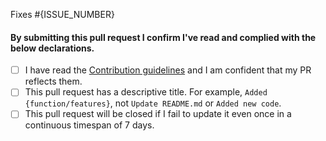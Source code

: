 <!--
Hi!
Thanks for considering contributing to this ever-growing list of algorithm and data structure implementations.
Your contribution is valuable.
In order to help us evaluate PRs better, we ask you to have a look at the following declaration and check the points you agree with. ( [x] )
PRs which don't agree to all the points mentioned below will be rejected. 
Also make sure that this PR corresponds to one and only one issue. Write the issue number in the space provided below.
-->

Fixes #{ISSUE_NUMBER}


#### By submitting this pull request I confirm I've read and complied with the below declarations.

- [ ] I have read the [Contribution guidelines](/CONTRIBUTING.md) and I am confident that my PR reflects them.
- [ ] This pull request has a descriptive title. For example, `Added {function/features}`, not `Update README.md` or `Added new code`.
- [ ] This pull request will be closed if I fail to update it even once in a continuous timespan of 7 days.